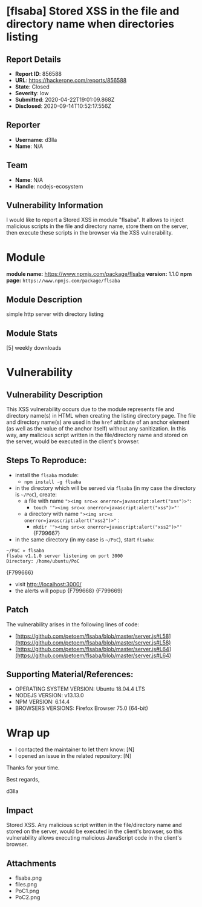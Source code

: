 # [flsaba] Stored XSS in the file and directory name when directories listing

## Report Details
- **Report ID**: 856588
- **URL**: https://hackerone.com/reports/856588
- **State**: Closed
- **Severity**: low
- **Submitted**: 2020-04-22T19:01:09.868Z
- **Disclosed**: 2020-09-14T10:52:17.556Z

## Reporter
- **Username**: d3lla
- **Name**: N/A

## Team
- **Name**: N/A
- **Handle**: nodejs-ecosystem

## Vulnerability Information
I would like to report a Stored XSS in module "flsaba".
It allows to inject malicious scripts in the file and directory name, store them on the server, then execute these scripts in the browser via the XSS vulnerability.

# Module

**module name:** https://www.npmjs.com/package/flsaba
**version:** 1.1.0
**npm page:** `https://www.npmjs.com/package/flsaba`

## Module Description

simple http server with directory listing

## Module Stats

[5] weekly downloads

# Vulnerability

## Vulnerability Description

This XSS vulnerability occurs due to the module represents file and directory name(s) in HTML when creating the listing directory page. The file and directory name(s) are used in the `href` attribute of an anchor element (as well as the value of the anchor itself) without any sanitization. 
In this way, any malicious script written in the file/directory name and stored on the server, would be executed in the client's browser.


## Steps To Reproduce:

- install the `flsaba` module: 
    - `npm install -g flsaba`
- in the directory which will be served via `flsaba` (in my case the directory is `~/PoC`), create:
    - a file with name `"><img src=x onerror=javascript:alert("xss")>"`: 
        - `touch '"><img src=x onerror=javascript:alert("xss")>"'`
    - a directory with name `"><img src=x onerror=javascript:alert("xss2")>"` : 
        - `mkdir '"><img src=x onerror=javascript:alert("xss2")>"'`
{F799667}
- in the same directory (in my case is `~/PoC`), start `flsaba`: 

```shell
~/PoC » flsaba                                                                     
flsaba v1.1.0 server listening on port 3000
Directory: /home/ubuntu/PoC
```

{F799666}
- visit [http://localhost:3000/](http://localhost:3000/)
- the alerts will popup
{F799668}
{F799669}

## Patch

The vulnerability arises in the following lines of code:
- [https://github.com/petoem/flsaba/blob/master/server.js#L58](https://github.com/petoem/flsaba/blob/master/server.js#L58)
- [https://github.com/petoem/flsaba/blob/master/server.js#L64](https://github.com/petoem/flsaba/blob/master/server.js#L64)


## Supporting Material/References:

- OPERATING SYSTEM VERSION: Ubuntu 18.04.4 LTS
- NODEJS VERSION: v13.13.0
- NPM VERSION: 6.14.4
- BROWSERS VERSIONS: Firefox Browser 75.0 (64-bit)


# Wrap up

- I contacted the maintainer to let them know: [N] 
- I opened an issue in the related repository: [N] 

Thanks for your time.

Best regards,

d3lla

## Impact

Stored XSS.
Any malicious script written in the file/directory name and stored on the server, would be executed in the client's browser, so this vulnerability allows executing malicious JavaScript code in the client's browser.

## Attachments
- flsaba.png
- files.png
- PoC1.png
- PoC2.png
